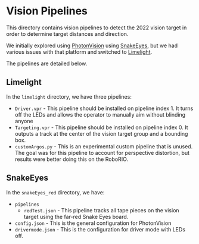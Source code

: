 # Vision Pipelines

This directory contains vision pipelines to detect the 2022 vision target in order to determine target distances and direction.

We initially explored using [PhotonVision](https://photonvision.org/) using [SnakeEyes](https://www.playingwithfusion.com/productview.php?pdid=134&catid=1009), but we had various issues with that platform and switched to [Limelight](https://limelightvision.io/).

The pipelines are detailed below.

## Limelight

In the `limelight` directory, we have three pipelines:
 * `Driver.vpr` - This pipeline should be installed on pipeline index 1.  It turns off the LEDs and allows the operator to manually aim without blinding anyone
 * `Targeting.vpr` - This pipeline should be installed on pipeline index 0.  It outputs a track at the center of the vision target group and a bounding box.
 * `customArgos.py` - This is an experimental custom pipeline that is unused.  The goal was for this pipeline to account for perspective distortion, but results were better doing this on the RoboRIO.

## SnakeEyes

In the `snakeEyes_red` directory, we have:
 * `pipelines`
   * `redTest.json` - This pipeline tracks all tape pieces on the vision target using the far-red Snake Eyes board.
 * `config.json` - This is the general configuration for PhotonVision
 * `drivermode.json` - This is the configuration for driver mode with LEDs off.

